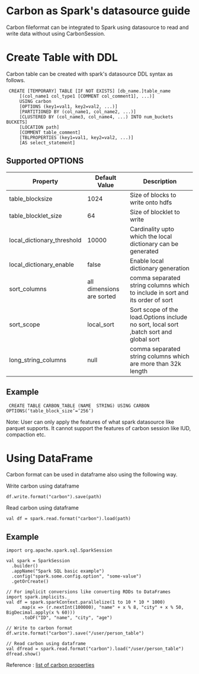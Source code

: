 <!--
    Licensed to the Apache Software Foundation (ASF) under one or more 
    contributor license agreements.  See the NOTICE file distributed with
    this work for additional information regarding copyright ownership. 
    The ASF licenses this file to you under the Apache License, Version 2.0
    (the "License"); you may not use this file except in compliance with 
    the License.  You may obtain a copy of the License at

      http://www.apache.org/licenses/LICENSE-2.0
    
    Unless required by applicable law or agreed to in writing, software 
    distributed under the License is distributed on an "AS IS" BASIS, 
    WITHOUT WARRANTIES OR CONDITIONS OF ANY KIND, either express or implied.
    See the License for the specific language governing permissions and 
    limitations under the License.
-->

# Carbon as Spark's datasource guide

Carbon fileformat can be integrated to Spark using datasource to read and write data without using CarbonSession.


# Create Table with DDL

Carbon table can be created with spark's datasource DDL syntax as follows.

```
 CREATE [TEMPORARY] TABLE [IF NOT EXISTS] [db_name.]table_name
     [(col_name1 col_type1 [COMMENT col_comment1], ...)]
     USING carbon
     [OPTIONS (key1=val1, key2=val2, ...)]
     [PARTITIONED BY (col_name1, col_name2, ...)]
     [CLUSTERED BY (col_name3, col_name4, ...) INTO num_buckets BUCKETS]
     [LOCATION path]
     [COMMENT table_comment]
     [TBLPROPERTIES (key1=val1, key2=val2, ...)]
     [AS select_statement]
``` 

## Supported OPTIONS

| Property | Default Value | Description |
|-----------|--------------|------------|
| table_blocksize | 1024 | Size of blocks to write onto hdfs |
| table_blocklet_size | 64 | Size of blocklet to write |
| local_dictionary_threshold | 10000 | Cardinality upto which the local dictionary can be generated  |
| local_dictionary_enable | false | Enable local dictionary generation  |
| sort_columns | all dimensions are sorted | comma separated string columns which to include in sort and its order of sort |
| sort_scope | local_sort | Sort scope of the load.Options include no sort, local sort ,batch sort and global sort |
| long_string_columns | null | comma separated string columns which are more than 32k length |

## Example 

```
 CREATE TABLE CARBON_TABLE (NAME  STRING) USING CARBON OPTIONS(‘table_block_size’=’256’)
```

Note: User can only apply the features of what spark datasource like parquet supports. It cannot support the features of carbon session like IUD, compaction etc. 

# Using DataFrame

Carbon format can be used in dataframe also using the following way.

Write carbon using dataframe 
```
df.write.format("carbon").save(path)
```

Read carbon using dataframe
```
val df = spark.read.format("carbon").load(path)
```

## Example

```
import org.apache.spark.sql.SparkSession

val spark = SparkSession
  .builder()
  .appName("Spark SQL basic example")
  .config("spark.some.config.option", "some-value")
  .getOrCreate()

// For implicit conversions like converting RDDs to DataFrames
import spark.implicits._
val df = spark.sparkContext.parallelize(1 to 10 * 10 * 1000)
     .map(x => (r.nextInt(100000), "name" + x % 8, "city" + x % 50, BigDecimal.apply(x % 60)))
      .toDF("ID", "name", "city", "age")
      
// Write to carbon format      
df.write.format("carbon").save("/user/person_table")

// Read carbon using dataframe
val dfread = spark.read.format("carbon").load("/user/person_table")
dfread.show()
```

Reference : [list of carbon properties](./configuration-parameters.md)

